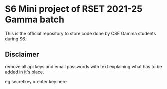 # S6 Mini project of RSET 2021-25 Gamma batch
This is the official repository to store code done by CSE Gamma students during S6.

## Disclaimer
remove all api keys and email passwords with text explaining what has to be added in it's place.

eg.secretkey = enter key here
